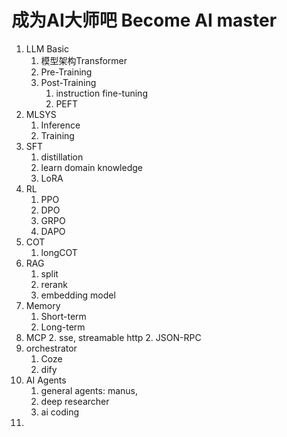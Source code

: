 # 成为AI大师吧 Become AI master

1.  LLM Basic
    1.  模型架构Transformer
    2.  Pre-Training
    3.  Post-Training
        1.  instruction fine-tuning
        2.  PEFT
2.  MLSYS
    1.  Inference
    2.  Training
3.  SFT
    1.  distillation
    2.  learn domain knowledge
    3.  LoRA
4.  RL
    1.  PPO
    2.  DPO
    3.  GRPO
    4.  DAPO
5.  COT
    1.  longCOT
6.  RAG
    1.  split
    2.  rerank
    3.  embedding model
7.  Memory
    1.  Short-term
    1.  Long-term
8.  MCP
    2.  sse, streamable http
    2.  JSON-RPC
9.  orchestrator
    1.  Coze
    2.  dify
10.  AI Agents
     1.  general agents: manus, 
     2.  deep researcher
     3.  ai coding
11.  